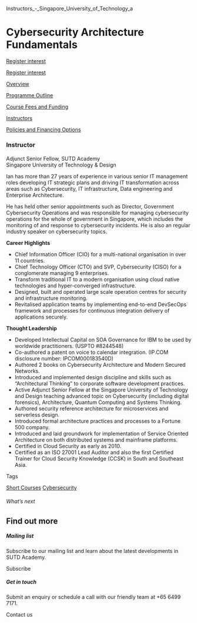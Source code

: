 Instructors_-_Singapore_University_of_Technology_a



Cybersecurity Architecture Fundamentals
=======================================

[Register interest](/admissions/academy/short-courses/short-courses-register-your-interest/?coursename=cybersecurity-architecture-fundamentals)

[Register interest](/admissions/academy/short-courses/short-courses-register-your-interest/?coursename=cybersecurity-architecture-fundamentals)

[Overview](/course/cybersecurity-architecture-fundamentals/#tabs)

[Programme Outline](/course/cybersecurity-architecture-fundamentals/programme-outline/#tabs)

[Course Fees and Funding](/course/cybersecurity-architecture-fundamentals/course-fees-and-funding/#tabs)

[Instructors](/course/cybersecurity-architecture-fundamentals/instructors/#tabs)

[Policies and Financing Options](/course/cybersecurity-architecture-fundamentals/policies-and-financing-options/#tabs)

### Instructor

#### 

Adjunct Senior Fellow, SUTD Academy  
Singapore University of Technology & Design

Ian has more than 27 years of experience in various senior IT management roles developing IT strategic plans and driving IT transformation across areas such as Cybersecurity, IT infrastructure, Data engineering and Enterprise Architecture.

He has held other senior appointments such as Director, Government Cybersecurity Operations and was responsible for managing cybersecurity operations for the whole of government in Singapore, which includes the monitoring of and response to cybersecurity incidents. He is also an regular industry speaker on cybersecurity topics.

**Career Highlights**

* Chief Information Officer (CIO) for a multi-national organisation in over 11 countries.
* Chief Technology Officer (CTO) and SVP, Cybersecurity (CISO) for a conglomerate managing 9 enterprises.
* Transform traditional IT to a modern organisation using cloud native technologies and hyper-converged infrastructure.
* Designed, built and operated large scale operation centres for security and infrastructure monitoring.
* Revitalised application teams by implementing end-to-end DevSecOps framework and processes for continuous integration delivery of applications securely.

**Thought Leadership**

* Developed Intellectual Capital on SOA Governance for IBM to be used by worldwide practitioners. (USPTO #8244548)
* Co-authored a patent on voice to calendar integration. (IP.COM disclosure number: IPCOM000183540D)
* Authored 2 books on Cybersecurity Architecture and Modern Secured Networks.
* Introduced and implemented design discipline and skills such as “Architectural Thinking” to corporate software development practices.
* Active Adjunct Senior Fellow at the Singapore University of Technology and Design teaching advanced topic on Cybersecurity (including digital forensics), Architecture, Quantum Computing and Systems Thinking.
* Authored security reference architecture for microservices and serverless design.
* Introduced formal architecture practices and processes to a Fortune 500 company.
* Introduced and laid groundwork for implementation of Service Oriented Architecture on both distributed systems and mainframe platforms.
* Certified in Cloud Security as early as 2010.
* Certified as an ISO 27001 Lead Auditor and also the first Certified Trainer for Cloud Security Knowledge (CCSK) in South and Southeast Asia.

Tags

[Short Courses](/admissions/academy/courses-and-modules/?academy-type-course=780)
[Cybersecurity](/admissions/academy/courses-and-modules/?discipline=787)

###### What’s next

Find out more
-------------

##### Mailing list

Subscribe to our mailing list and learn about the latest developments in SUTD Academy.

Subscribe

##### Get in touch

Submit an enquiry or schedule a call with our friendly team at +65 6499 7171.

Contact us

